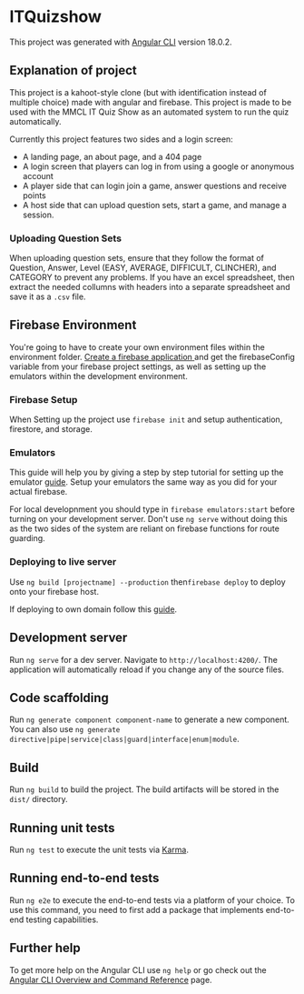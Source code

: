 # ITQuizshow

This project was generated with [Angular CLI](https://github.com/angular/angular-cli) version 18.0.2.

## Explanation of project

This project is a kahoot-style clone (but with identification instead of multiple choice) made with angular and firebase. This project is made to be used with the MMCL IT Quiz Show as an automated system to run the quiz automatically.

Currently this project features two sides and a login screen:
* A landing page, an about page, and a 404 page
* A login screen that players can log in from using a google or anonymous account
* A player side that can login join a game, answer questions and receive points
* A host side that can upload question sets, start a game, and manage a session.

### Uploading Question Sets

When uploading question sets, ensure that they follow the format of Question, Answer, Level (EASY, AVERAGE, DIFFICULT, CLINCHER), and CATEGORY to prevent any problems. If you have an excel spreadsheet, then extract the needed collumns with headers into a separate spreadsheet and save it as a `.csv` file. 

## Firebase Environment

You're going to have to create your own environment files within the environment folder. [Create a firebase application ](https://firebase.google.com/docs/web/setup?continue=https%3A%2F%2Ffirebase.google.com%2Flearn%2Fpathways%2Ffirebase-web%23article-https%3A%2F%2Ffirebase.google.com%2Fdocs%2Fweb%2Fsetup) and get the firebaseConfig variable from your firebase project settings, as well as setting up the emulators within the development environment. 

### Firebase Setup

When Setting up the project use `firebase init` and setup authentication, firestore, and storage.

### Emulators
This guide will help you by giving a step by step tutorial for setting up the emulator [ guide](https://firebase.google.com/docs/emulator-suite/install_and_configure). Setup your emulators the same way as you did for your actual firebase.

For local developnment you should type in `firebase emulators:start` before turning on your development server. Don't use `ng serve` without doing this as the two sides of the system are reliant on firebase functions for route guarding.

### Deploying to live server
Use `ng build [projectname] --production` then`firebase deploy` to deploy onto your firebase host. 

If deploying to own domain follow this [guide](https://firebase.google.com/docs/hosting/custom-domain).


## Development server

Run `ng serve` for a dev server. Navigate to `http://localhost:4200/`. The application will automatically reload if you change any of the source files.

## Code scaffolding

Run `ng generate component component-name` to generate a new component. You can also use `ng generate directive|pipe|service|class|guard|interface|enum|module`.

## Build

Run `ng build` to build the project. The build artifacts will be stored in the `dist/` directory.

## Running unit tests

Run `ng test` to execute the unit tests via [Karma](https://karma-runner.github.io).

## Running end-to-end tests

Run `ng e2e` to execute the end-to-end tests via a platform of your choice. To use this command, you need to first add a package that implements end-to-end testing capabilities.

## Further help

To get more help on the Angular CLI use `ng help` or go check out the [Angular CLI Overview and Command Reference](https://angular.dev/tools/cli) page.
